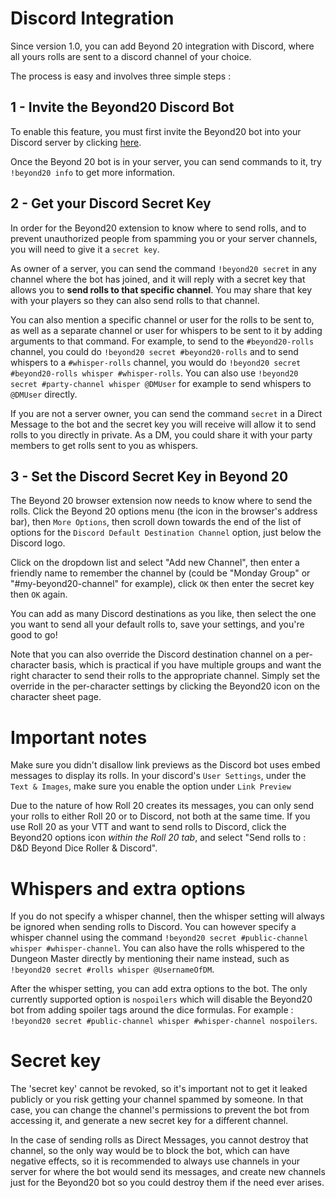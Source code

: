 # Discord Integration

Since version 1.0, you can add Beyond 20 integration with Discord, where all yours rolls are sent to a discord channel of your choice.

The process is easy and involves three simple steps :

## 1 - Invite the Beyond20 Discord Bot

To enable this feature, you must first invite the Beyond20 bot into your Discord server by clicking [here](https://beyond20.kicks-ass.org/invite).

Once the Beyond 20 bot is in your server, you can send commands to it, try `!beyond20 info` to get more information.

## 2 - Get your Discord Secret Key

In order for the Beyond20 extension to know where to send rolls, and to prevent unauthorized people from spamming you or your server channels, you will need to give it a `secret key`.

As owner of a server, you can send the command `!beyond20 secret` in any channel where the bot has joined, and it will reply with a secret key that allows you to **send rolls to that specific channel**. You may share that key with your players so they can also send rolls to that channel.

You can also mention a specific channel or user for the rolls to be sent to, as well as a separate channel or user for whispers to be sent to it by adding arguments to that command. For example, to send to the `#beyond20-rolls` channel, you could do `!beyond20 secret #beyond20-rolls` and to send whispers to a `#whisper-rolls` channel, you would do `!beyond20 secret #beyond20-rolls whisper #whisper-rolls`. You can also use `!beyond20 secret #party-channel whisper @DMUser` for example to send whispers to `@DMUser` directly.

If you are not a server owner, you can send the command `secret` in a Direct Message to the bot and the secret key you will receive will allow it to send rolls to you directly in private. As a DM, you could share it with your party members to get rolls sent to you as whispers.

## 3 - Set the Discord Secret Key in Beyond 20

The Beyond 20 browser extension now needs to know where to send the rolls. Click the Beyond 20 options menu (the icon in the browser's address bar), then `More Options`, then scroll down towards the end of the list of options for the `Discord Default Destination Channel` option, just below the Discord logo.

Click on the dropdown list and select "Add new Channel", then enter a friendly name to remember the channel by (could be "Monday Group" or "#my-beyond20-channel" for example), click `OK` then enter the secret key then `OK` again.

You can add as many Discord destinations as you like, then select the one you want to send all your default rolls to, save your settings, and you're good to go!

Note that you can also override the Discord destination channel on a per-character basis, which is practical if you have multiple groups and want the right character to send their rolls to the appropriate channel. Simply set the override in the per-character settings by clicking the Beyond20 icon on the character sheet page.

# Important notes

Make sure you didn't disallow link previews as the Discord bot uses embed messages to display its rolls. In your discord's `User Settings`, under the `Text & Images`, make sure you enable the option under `Link Preview`

Due to the nature of how Roll 20 creates its messages, you can only send your rolls to either Roll 20 or to Discord, not both at the same time.
If you use Roll 20 as your VTT and want to send rolls to Discord, click the Beyond20 options icon *within the Roll 20 tab*, and select "Send rolls to : D&D Beyond Dice Roller & Discord".

# Whispers and extra options
If you do not specify a whisper channel, then the whisper setting will always be ignored when sending rolls to Discord. You can however specify a whisper channel using the command `!beyond20 secret #public-channel whisper #whisper-channel`.
You can also have the rolls whispered to the Dungeon Master directly by mentioning their name instead, such as `!beyond20 secret #rolls whisper @UsernameOfDM`. 

After the whisper setting, you can add extra options to the bot. The only currently supported option is `nospoilers` which will disable the Beyond20 bot from adding spoiler tags around the dice formulas. For example : `!beyond20 secret #public-channel whisper #whisper-channel nospoilers`.

# Secret key

The 'secret key' cannot be revoked, so it's important not to get it leaked publicly or you risk getting your channel spammed by someone. In that case, you can change the channel's permissions to prevent the bot from accessing it, and generate a new secret key for a different channel.

In the case of sending rolls as Direct Messages, you cannot destroy that channel, so the only way would be to block the bot, which can have negative effects, so it is recommended to always use channels in your server for where the bot would send its messages, and create new channels just for the Beyond20 bot so you could destroy them if the need ever arises.
